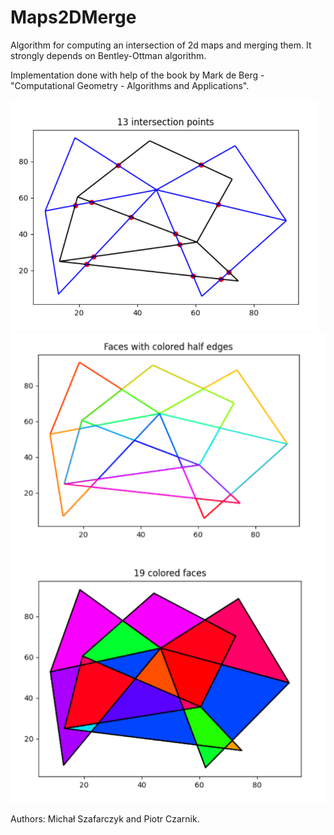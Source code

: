 # Maps2DMerge

Algorithm for computing an intersection of 2d maps and merging them.
It strongly depends on Bentley-Ottman algorithm.

Implementation done with help of the book by Mark de Berg - "Computational Geometry - Algorithms and Applications".

![demo_image_1](https://github.com/Arch4ngel21/Maps2DMerge/blob/main/readme_images/maps_merge_1.png)
![demo_image_2](https://github.com/Arch4ngel21/Maps2DMerge/blob/main/readme_images/maps_merge_2.png)
![demo_image_3](https://github.com/Arch4ngel21/Maps2DMerge/blob/main/readme_images/maps_merge_3.png)

Authors: Michał Szafarczyk and Piotr Czarnik.
